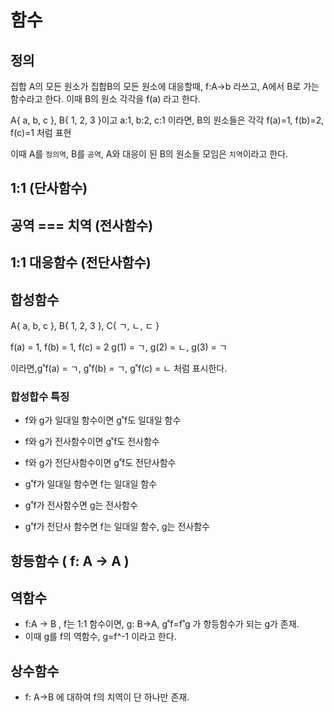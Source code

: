 # 함수

## 정의
집합 A의 모든 원소가 집합B의 모든 원소에 대응할때, f:A->b 라쓰고, 
A에서 B로 가는 함수라고 한다.
이때 B의 원소 각각을 f(a) 라고 한다.

A{ a, b, c }, B{ 1, 2, 3 }이고 a:1, b:2, c:1 이라면, 
B의 원소들은 각각 f(a)=1, f(b)=2, f(c)=1 처럼 표현

이때 A를 `정의역`, B를 `공역`, A와 대응이 된 B의 원소들 모임은 `치역`이라고 한다.

## 1:1 (단사함수)

## 공역 === 치역 (전사함수)

## 1:1 대응함수 (전단사함수)

## 합성함수
A{ a, b, c }, B{ 1, 2, 3 }, C{ ㄱ, ㄴ, ㄷ }

f(a) = 1, f(b) = 1, f(c) = 2
g(1) = ㄱ, g(2) = ㄴ, g(3) = ㄱ

이라면,g˚f(a) = ㄱ, g˚f(b) = ㄱ, g˚f(c) = ㄴ 처럼 표시한다.

### 합성합수 특징
- f와 g가 일대일 함수이면 g˚f도 일대일 함수
- f와 g가 전사함수이면 g˚f도 전사함수
- f와 g가 전단사함수이면 g˚f도 전단사함수

- g˚f가 일대일 함수면 f는 일대일 함수
- g˚f가 전사함수면 g는 전사함수
- g˚f가 전단사 함수면 f는 일대일 함수, g는 전사함수

## 항등함수 ( f: A -> A )

## 역함수
- f:A -> B , f는 1:1 함수이면, g: B->A,  g˚f=f˚g 가 항등함수가 되는 g가 존재.
- 이때 g를 f의 역함수, g=f^-1 이라고 한다.

## 상수함수
- f: A->B 에 대하여 f의 치역이 단 하나만 존재.


